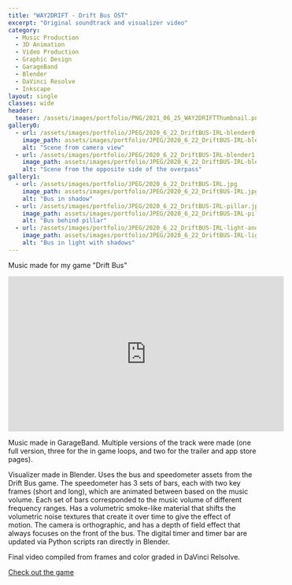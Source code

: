 ```yaml
---
title: "WAY2DRIFT - Drift Bus OST"
excerpt: "Original soundtrack and visualizer video"
category:
  - Music Production
  - 3D Animation
  - Video Production
  - Graphic Design
  - GarageBand
  - Blender
  - DaVinci Resolve
  - Inkscape
layout: single
classes: wide
header:
  teaser: /assets/images/portfolio/PNG/2021_06_25_WAY2DRIFTThumbnail.png
gallery0:
  - url: /assets/images/portfolio/JPEG/2020_6_22_DriftBUS-IRL-blender0.jpg
    image_path: assets/images/portfolio/JPEG/2020_6_22_DriftBUS-IRL-blender0.jpg
    alt: "Scene from camera view"
  - url: /assets/images/portfolio/JPEG/2020_6_22_DriftBUS-IRL-blender1.jpg
    image_path: assets/images/portfolio/JPEG/2020_6_22_DriftBUS-IRL-blender1.jpg
    alt: "Scene from the opposite side of the overpass"
gallery1:
  - url: /assets/images/portfolio/JPEG/2020_6_22_DriftBUS-IRL.jpg
    image_path: assets/images/portfolio/JPEG/2020_6_22_DriftBUS-IRL.jpg
    alt: "Bus in shadow"
  - url: /assets/images/portfolio/JPEG/2020_6_22_DriftBUS-IRL-pillar.jpg
    image_path: assets/images/portfolio/JPEG/2020_6_22_DriftBUS-IRL-pillar.jpg
    alt: "Bus behind pillar"
  - url: /assets/images/portfolio/JPEG/2020_6_22_DriftBUS-IRL-light-and-shadows.jpg
    image_path: assets/images/portfolio/JPEG/2020_6_22_DriftBUS-IRL-light-and-shadows.jpg
    alt: "Bus in light with shadows"
---
```


Music made for my game "Drift Bus"

<iframe width="560" height="315" src="https://www.youtube.com/embed/3ugWOGQr02Y" title="YouTube video player" frameborder="0" allow="accelerometer; autoplay; clipboard-write; encrypted-media; gyroscope; picture-in-picture" allowfullscreen></iframe>
<a></a>

Music made in GarageBand. Multiple versions of the track were made (one full version, three for the in game loops, and two for the trailer and app store pages).

Visualizer made in Blender. Uses the bus and speedometer assets from the Drift Bus game. The speedometer has 3 sets of bars, each with two key frames (short and long), which are animated between based on the music volume. Each set of bars corresponded to the music volume of different frequency ranges. Has a volumetric smoke-like material that shifts the volumetric noise textures that create it over time to give the effect of motion. The camera is orthographic, and has a depth of field effect that always focuses on the front of the bus. The digital timer and timer bar are updated via Python scripts ran directly in Blender.

Final video compiled from frames and color graded in DaVinci Relsolve.

[Check out the game](/mobile%20app%20development/unity/3d%20animation/video%20production/graphic%20design/music%20production/blender/davinci%20resolve/krita/inkscape/Drift-Bus-Game/)
